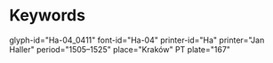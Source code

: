 # Keywords
glyph-id="Ha-04_0411"
font-id="Ha-04"
printer-id="Ha"
printer="Jan Haller"
period="1505–1525"
place="Kraków"
PT plate="167"
